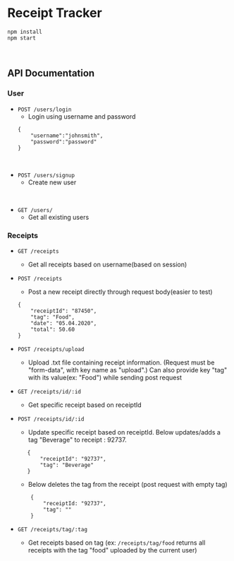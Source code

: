 # Receipt Tracker
`npm install` <br/>
`npm start`<br/>

<br/>

## API Documentation

### User
* `POST /users/login` <br/>
    * Login using username and password
    ```
    {
        "username":"johnsmith",
        "password":"password"
    }
    ```
<br/>

* `POST /users/signup` <br/>
    * Create new user
<br/>

* `GET /users/` <br/>
    * Get all existing users


### Receipts
* `GET /receipts` <br/>
    * Get all receipts based on username(based on session)

* `POST /receipts` <br>
    * Post a new receipt directly through request body(easier to test)
    ``` 
    {
        "receiptId": "87450",
        "tag": "Food",
        "date": "05.04.2020",
        "total": 50.60
    }
    ```
* `POST /receipts/upload` <br/>
    * Upload .txt file containing receipt information. (Request must be "form-data", with key name as "upload".) Can also provide key "tag" with its value(ex: "Food") while sending post request

* `GET /receipts/id/:id` <br/>
    * Get specific receipt based on receiptId

* `POST /receipts/id/:id` <br/>
    * Update specific receipt based on receiptId. Below updates/adds a tag "Beverage" to receipt : 92737.
     ``` 
        {
            "receiptId": "92737",
            "tag": "Beverage"
        }
    ```
    * Below deletes the tag from the receipt (post request with empty tag)
    ```
        {
            "receiptId: "92737",
            "tag": ""
        }
    ```
* `GET /receipts/tag/:tag` <br/>
    * Get receipts based on tag (ex: `/receipts/tag/food` returns all receipts with the tag "food" uploaded by the current user)




